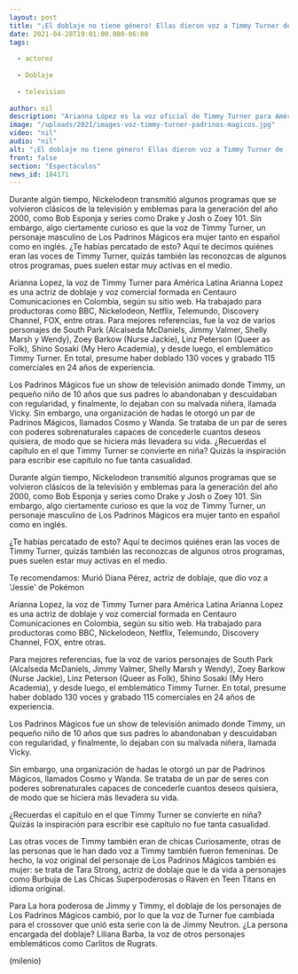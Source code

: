 ```yaml
---
layout: post
title: "¡El doblaje no tiene género! Ellas dieron voz a Timmy Turner de 'Los Padrinos Mágicos'"
date: 2021-04-28T19:01:00.000-06:00
tags:
  
  - actorez
  
  - Doblaje
  
  - television
  
author: nil
description: "Arianna López es la voz oficial de Timmy Turner para América Latina, seguramente la reconocerás al escucharla. "
image: "/uploads/2021/images-voz-timmy-turner-padrinos-magicos.jpg"
video: "nil"
audio: "nil"
alt: "¡El doblaje no tiene género! Ellas dieron voz a Timmy Turner de 'Los Padrinos Mágicos'"
front: false
section: "Espectáculos"
news_id: 184171
---
```


Durante algún tiempo, Nickelodeon transmitió algunos programas que se volvieron clásicos de la televisión y emblemas para la generación del año 2000, como Bob Esponja y series como Drake y Josh o Zoey 101. Sin embargo, algo ciertamente curioso es que la voz de Timmy Turner, un personaje masculino de Los Padrinos Mágicos era mujer tanto en español como en inglés. ¿Te habías percatado de esto? Aquí te decimos quiénes eran las voces de Timmy Turner, quizás también las reconozcas de algunos otros programas, pues suelen estar muy activas en el medio. 

Arianna Lopez, la voz de Timmy Turner para América Latina Arianna Lopez es una actriz de doblaje y voz comercial formada en Centauro Comunicaciones en Colombia, según su sitio web. Ha trabajado para productoras como BBC, Nickelodeon, Netflix, Telemundo, Discovery Channel, FOX, entre otras. Para mejores referencias, fue la voz de varios personajes de South Park (Alcalseda McDaniels, Jimmy Valmer, Shelly Marsh y Wendy), Zoey Barkow (Nurse Jackie), Linz Peterson (Queer as Folk), Shino Sosaki (My Hero Academia), y desde luego, el emblemático Timmy Turner. En total, presume haber doblado 130 voces y grabado 115 comerciales en 24 años de experiencia. 

Los Padrinos Mágicos fue un show de televisión animado donde Timmy, un pequeño niño de 10 años que sus padres lo abandonaban y descuidaban con regularidad, y finalmente, lo dejaban con su malvada niñera, llamada Vicky. Sin embargo, una organización de hadas le otorgó un par de Padrinos Mágicos, llamados Cosmo y Wanda. Se trataba de un par de seres con poderes sobrenaturales capaces de concederle cuantos deseos quisiera, de modo que se hiciera más llevadera su vida. ¿Recuerdas el capítulo en el que Timmy Turner se convierte en niña? Quizás la inspiración para escribir ese capítulo no fue tanta casualidad. 

Durante algún tiempo, Nickelodeon transmitió algunos programas que se volvieron clásicos de la televisión y emblemas para la generación del año 2000, como Bob Esponja y series como Drake y Josh o Zoey 101. Sin embargo, algo ciertamente curioso es que la voz de Timmy Turner, un personaje masculino de Los Padrinos Mágicos era mujer tanto en español como en inglés.

¿Te habías percatado de esto? Aquí te decimos quiénes eran las voces de Timmy Turner, quizás también las reconozcas de algunos otros programas, pues suelen estar muy activas en el medio.

Te recomendamos: Murió Diana Pérez, actriz de doblaje, que dio voz a 'Jessie' de Pokémon

Arianna Lopez, la voz de Timmy Turner para América Latina
Arianna Lopez es una actriz de doblaje y voz comercial formada en Centauro Comunicaciones en Colombia, según su sitio web. Ha trabajado para productoras como BBC, Nickelodeon, Netflix, Telemundo, Discovery Channel, FOX, entre otras.

Para mejores referencias, fue la voz de varios personajes de South Park (Alcalseda McDaniels, Jimmy Valmer, Shelly Marsh y Wendy), Zoey Barkow (Nurse Jackie), Linz Peterson (Queer as Folk), Shino Sosaki (My Hero Academia), y desde luego, el emblemático Timmy Turner. En total, presume haber doblado 130 voces y grabado 115 comerciales en 24 años de experiencia.


Los Padrinos Mágicos fue un show de televisión animado donde Timmy, un pequeño niño de 10 años que sus padres lo abandonaban y descuidaban con regularidad, y finalmente, lo dejaban con su malvada niñera, llamada Vicky.

Sin embargo, una organización de hadas le otorgó un par de Padrinos Mágicos, llamados Cosmo y Wanda. Se trataba de un par de seres con poderes sobrenaturales capaces de concederle cuantos deseos quisiera, de modo que se hiciera más llevadera su vida.

¿Recuerdas el capítulo en el que Timmy Turner se convierte en niña? Quizás la inspiración para escribir ese capítulo no fue tanta casualidad.


Las otras voces de Timmy también eran de chicas
Curiosamente, otras de las personas que le han dado voz a Timmy también fueron femeninas. De hecho, la voz original del personaje de Los Padrinos Mágicos también es mujer: se trata de Tara Strong, actriz de doblaje que le da vida a personajes como Burbuja de Las Chicas Superpoderosas o Raven en Teen Titans en idioma original.

Para La hora poderosa de Jimmy y Timmy, el doblaje de los personajes de Los Padrinos Mágicos cambió, por lo que la voz de Turner fue cambiada para el crossover que unió esta serie con la de Jimmy Neutron. ¿La persona encargada del doblaje? Liliana Barba, la voz de otros personajes emblemáticos como Carlitos de Rugrats. 

(milenio)